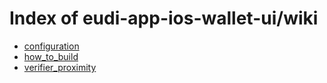 # Index of eudi-app-ios-wallet-ui/wiki

- [configuration](/eudi-app-ios-wallet-ui/wiki/configuration/)
- [how_to_build](/eudi-app-ios-wallet-ui/wiki/how_to_build/)
- [verifier_proximity](/eudi-app-ios-wallet-ui/wiki/verifier_proximity/)